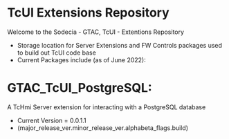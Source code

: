 # TcUI Extensions Repository

Welcome to the Sodecia - GTAC, TcUI - Extentions Repository

- Storage location for Server Extensions and FW Controls packages used to build out TcUI code base
- Current Packages include (as of June 2022):

# GTAC_TcUI_PostgreSQL: 
A TcHmi Server extension for interacting with a PostgreSQL database
- Current Version = 0.0.1.1 
- (major_release_ver.minor_release_ver.alphabeta_flags.build)


